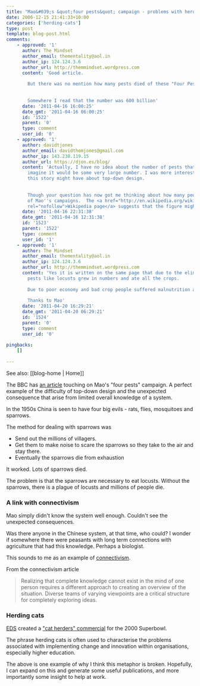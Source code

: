```yaml
---
title: "Mao&#039;s &quot;four pests&quot; campaign - problems with herding cats"
date: 2006-12-15 21:41:33+10:00
categories: ['herding-cats']
type: post
template: blog-post.html
comments:
    - approved: '1'
      author: The Mindset
      author_email: thementality@aol.in
      author_ip: 124.124.3.6
      author_url: http://themmindset.wordpress.com
      content: 'Good article.
    
        But there was no mention how many pests died of these "Four Pest Campaign"
    
    
        Somewhere I read that the number was 600 billion'
      date: '2011-04-16 16:00:25'
      date_gmt: '2011-04-16 06:00:25'
      id: '1522'
      parent: '0'
      type: comment
      user_id: '0'
    - approved: '1'
      author: davidtjones
      author_email: davidthomjones@gmail.com
      author_ip: 143.238.119.15
      author_url: https://djon.es/blog/
      content: 'Actually, I have no idea about the number of pests that died. But I would
        imagine it would be some very large number. I was more interested in the "lessons"
        this story might have about top-down design.
    
    
        Though your question has now got me thinking about how many people died as a result
        of Mao''s campaigns.  The <a href="http://en.wikipedia.org/wiki/Four_Pests_Campaign"
        rel="nofollow">Wikipedia page</a> suggests that the figure might be 30 million.'
      date: '2011-04-16 22:31:38'
      date_gmt: '2011-04-16 12:31:38'
      id: '1523'
      parent: '1522'
      type: comment
      user_id: '1'
    - approved: '1'
      author: The Mindset
      author_email: thementality@aol.in
      author_ip: 124.124.3.6
      author_url: http://themmindset.wordpress.com
      content: 'Yes it is written on the same page that due to the elimination of sparrows
        pests like locusts grew in numbers and ate all the crops.
    
        Due to poor economy and bad crop people suffered malnutrition and died as consequence.
    
        Thanks to Mao'
      date: '2011-04-20 16:29:21'
      date_gmt: '2011-04-20 06:29:21'
      id: '1524'
      parent: '0'
      type: comment
      user_id: '0'
    
pingbacks:
    []
    
---
```


See also: [[blog-home | Home]]

The BBC has [an article](http://news.bbc.co.uk/2/hi/asia-pacific/3371659.stm) touching on Mao's "four pests" campaign. A perfect example of the difficulty of top-down design and the unexpected consequence that arise from limited overall knowledge of a system.

In the 1950s China is seen to have four big evils - rats, flies, mosquitoes and sparrows.

The method for dealing with sparrows was

- Send out the millions of villagers.
- Get them to make noise to scare the sparrows so they take to the air and stay there.
- Eventually the sparrows die from exhaustion

It worked. Lots of sparrows died.

The problem is that the sparrows are necessary to eat locusts. Without the sparrows, there is a plague of locusts and millions of people die.

### A link with connectivism

Mao simply didn't know the system well enough. Couldn't see the unexpected consequences.

Was there anyone in the Chinese system, at that time, who could? I wonder if somewhere there were peasants with long term connections with agriculture that had this knowledge. Perhaps a biologist.

This sounds to me as an example of [connectivism](http://www.elearnspace.org/Articles/connectivism.htm).

From the connectivism article

> Realizing that complete knowledge cannot exist in the mind of one person requires a different approach to creating an overview of the situation. Diverse teams of varying viewpoints are a critical structure for completely exploring ideas.

### Herding cats

[EDS](http://eds.com/) created a ["cat herders" commercial](http://youtube.com/watch?v=zHgEQ71rGwo) for the 2000 Superbowl.

The phrase herding cats is often used to characterise the problems associated with implementing change and innovation within organisations, especially higher education.

The above is one example of why I think this metaphor is broken. Hopefully, I can expand on this and generate some useful publications, and more importantly some insight to help at work.